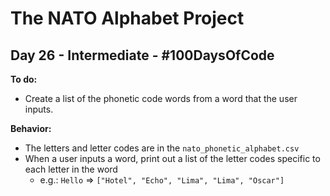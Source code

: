 # The NATO Alphabet Project
## Day 26 - Intermediate - \#100DaysOfCode

**To do:**
* Create a list of the phonetic code words from a word that the user inputs.

**Behavior:**
* The letters and letter codes are in the `nato_phonetic_alphabet.csv`
* When a user inputs a word, print out a list of the letter codes specific to each letter in the word
    * e.g.: `Hello` => `["Hotel", "Echo", "Lima", "Lima", "Oscar"]`
